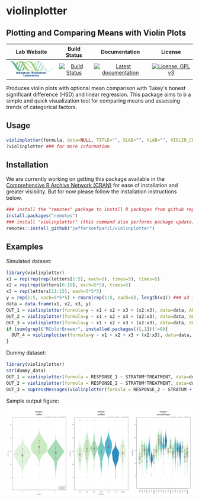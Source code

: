 # violinplotter
## Plotting and Comparing Means with Violin Plots

|                                                        **Lab Website**                                                        |                                                               **Build Status**                                                                |                                                                              **Documentation**                                                                               |                                                   **License**                                                   |
|:-----------------------------------------------------------------------------------------------------------------------------:|:---------------------------------------------------------------------------------------------------------------------------------------------:|:----------------------------------------------------------------------------------------------------------------------------------------------------------------------------:|:---------------------------------------------------------------------------------------------------------------:|
| <a href="https://adaptive-evolution.biosciences.unimelb.edu.au/"><img src="misc/adaevo_lab_unimelb_2020.png" width="150"></a> | [![Build Status](https://travis-ci.com/jeffersonfparil/violinplotter.svg?branch=master)](https://travis-ci.com/jeffersonfparil/violinplotter) | <a href="https://github.com/jeffersonfparil/violinplotter/wiki" target="_blank"><img src="https://img.shields.io/badge/docs-latest-blue.svg" alt="Latest documentation"></a> | [![License: GPL v3](https://img.shields.io/badge/License-GPLv3-blue.svg)](https://www.gnu.org/licenses/gpl-3.0) |

Produces violin plots with optional mean comparison with Tukey's honest significant difference (HSD) and linear regression.
This package aims to b a simple and quick visualization tool for comparing means and assessing trends of categorical factors.

## Usage

```r
violinplotter(formula, data=NULL, TITLE="", XLAB="", YLAB="", VIOLIN_COLOURS=c("#e0f3db", "#ccebc5", "#a8ddb5", "#7bccc4", "#4eb3d3", "#2b8cbe"), ERROR_BAR_COLOURS=c("#636363", "#1c9099", "#de2d26"), XCATEGOR=TRUE, LOGX=FALSE, LOGX_BASE=1, HSDX=TRUE, ALPHA=0.05, REGRESSX=FALSE)
?violinplotter ### for more information
```

## Installation

We are currently working on getting this package available in the [Comprehensive R Archive Network (CRAN)](https://cran.r-project.org/) for ease of installation and greater visibility. But for now please follow the installation instructions below.

```r
### install the "remotes" package to install R packages from github repositories
install.packages("remotes")
### install "violinplotter" (this command also performs package update)
remotes::install_github("jeffersonfparil/violinplotter")
```

## Examples

Simulated dataset:

```r
library(violinplotter)
x1 = rep(rep(rep(letters[1:5], each=5), times=5), times=5)
x2 = rep(rep(letters[6:10], each=5*5), times=5)
x3 = rep(letters[11:15], each=5*5*5)
y = rep(1:5, each=5*5*5) + rnorm(rep(1:5, each=5), length(x1)) ### x3 is the variable affecting y (see each=5*5*5)
data = data.frame(x1, x2, x3, y)
OUT_1 = violinplotter(formula=y ~ x1 + x2 + x3 + (x2:x3), data=data, ALPHA=0.05)
OUT_2 = violinplotter(formula=y ~ x1 + x2 + x3 + (x2:x3), data=data, ALPHA=0.001)
OUT_3 = violinplotter(formula=y ~ x1 + x2 + x3 + (x2:x3), data=data, XCATEGOR=c(F,T,T,T), LOGX=c(T,F,F,F), LOGX_BASE=c(2,1,1,1), REGRESSX=c(T,F,F,F))
if (sum(grepl("RColorBrewer", installed.packages()[,1]))!=0){
  OUT_4 = violinplotter(formula=y ~ x1 + x2 + x3 + (x2:x3), data=data, VIOLIN_COLOURS=list(RColorBrewer::brewer.pal(9, "Set1"), RColorBrewer::brewer.pal(9, "Spectral"), RColorBrewer::brewer.pal(9, "GnBu")))
}
```

Dummy dataset:

```r
library(violinplotter)
str(dummy_data)
OUT_1 = violinplotter(formula = RESPONSE_1 ~ STRATUM*TREATMENT, data=dummy_data, XCATEGOR=c(FALSE,TRUE,TRUE), REGRESSX=c(TRUE, FALSE, FALSE), HSD=c(TRUE, TRUE, FALSE))
OUT_2 = violinplotter(formula = RESPONSE_2 ~ STRATUM*TREATMENT, data=dummy_data)
OUT_3 = supressMessages(violinplotter(formula = RESPONSE_2 ~ STRATUM + TREATMENT, data=dummy_data))
```
Sample output figure:

<img src="misc/dummy_data_out.png" width="1200"></a>
